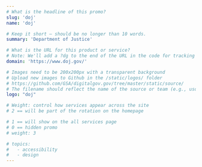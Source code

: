 ```yaml
---
# What is the headline of this promo?
slug: 'doj'
name: 'doj'

# Keep it short — should be no longer than 10 words.
summary: 'Department of Justice'

# What is the URL for this product or service?
# Note: We'll add a ?dg to the end of the URL in the code for tracking purposes
domain: 'https://www.doj.gov/'

# Images need to be 200x200px with a transparent background
# Upload new images to Github in the /static/logos/ folder
# https://github.com/GSA/digitalgov.gov/tree/master/static/source/
# The filename should reflect the name of the source or team (e.g., usds-logo.png)
logo: "doj"

# Weight: control how services appear across the site
# 2 == will be part of the rotation on the homepage

# 1 == will show on the all services page
# 0 == hidden promo
# weight: 3

# topics:
#   - accessibility
#   - design
---
```

